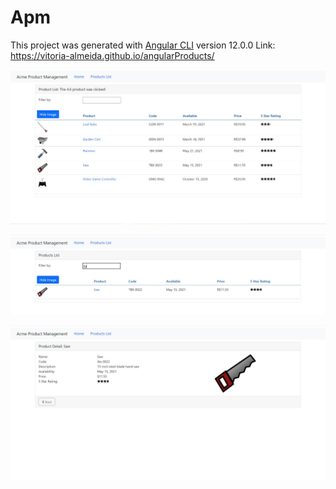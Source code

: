 # Apm

This project was generated with [Angular CLI](https://github.com/angular/angular-cli) version 12.0.0
Link: https://vitoria-almeida.github.io/angularProducts/

<p>
    <img width: "400" src="src/assets/images/print1.jpg"
</p>
  <p>
    <img width: "400" src="src/assets/images/print2.jpg"
</p>
    <p>
    <img width: "400" src="src/assets/images/print3.jpg"
</p>
